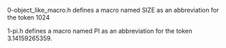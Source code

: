 0-object_like_macro.h defines a macro named SIZE as an abbreviation for the token 1024

1-pi.h defines a macro named PI as an abbreviation for the token 3.14159265359.
